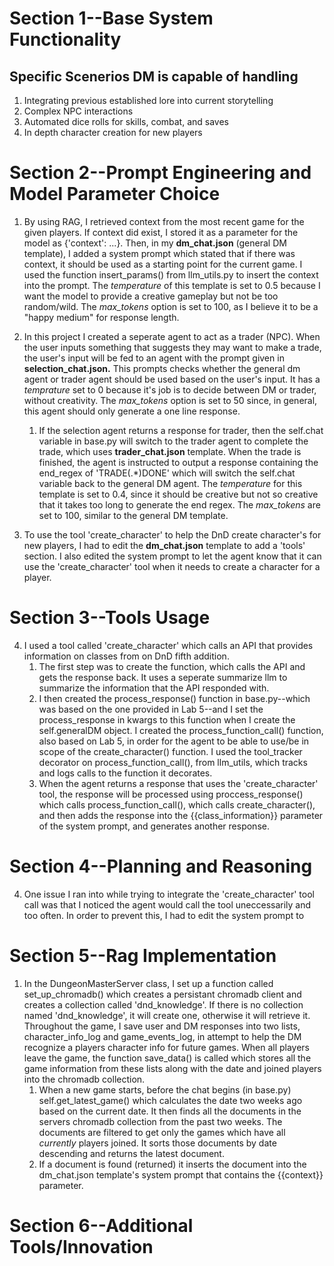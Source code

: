# Section 1--**Base System Functionality**
## Specific Scenerios DM is capable of handling

1. Integrating previous established lore into current storytelling
2. Complex NPC interactions
3. Automated dice rolls for skills, combat, and saves
4. In depth character creation for new players 

# Section 2--**Prompt Engineering and Model Parameter Choice**

1. By using RAG, I retrieved context from the most recent game for the given players. If context did exist, I stored it as a parameter for the model as {'context': ...}. Then, in my **dm_chat.json** (general DM template), I added a system prompt which stated that if there was context, it should be used as a starting point for the current game. I used the function insert_params() from llm_utils.py to insert the context into the prompt. The *temperature* of this template is set to 0.5 because I want the model to provide a creative gameplay but not be too random/wild. The *max_tokens* option is set to 100, as I believe it to be a "happy medium" for response length.

2. In this project I created a seperate agent to act as a trader (NPC). When the user inputs something that suggests they may want to make a trade, the user's input will be fed to an agent with the prompt given in **selection_chat.json.** This prompts checks whether the general dm agent or trader agent should be used based on the user's input. It has a *temprature* set to 0 because it's job is to decide between DM or trader, without creativity. The *max_tokens* option is set to 50 since, in general, this agent should only generate a one line response. 
    1. If the selection agent returns a response for trader, then the self.chat variable in base.py will switch to the trader agent to complete the trade, which uses **trader_chat.json** template. When the trade is finished, the agent is instructed to output a response containing the end_regex of 'TRADE(.*)DONE' which will switch the self.chat variable back to the general DM agent. The *temperature* for this template is set to 0.4, since it should be creative but not so creative that it takes too long to generate the end regex. The *max_tokens* are set to 100, similar to the general DM template. 

4. To use the tool 'create_character' to help the DnD create character's for new players, I had to edit the **dm_chat.json** template to add a 'tools' section. I also edited the system prompt to let the agent know that it can use the 'create_character' tool when it needs to create a character for a player.  

# Section 3--**Tools Usage**

4. I used a tool called 'create_character' which calls an API that provides information on classes from on DnD fifth addition. 
    1. The first step was to create the function, which calls the API and gets the response back. It uses a seperate summarize llm to summarize the information that the API responded with.
    2. I then created the process_response() function in base.py--which was based on the one provided in Lab 5--and I set the process_response in kwargs to this function when I create the self.generalDM object. I created the process_function_call() function, also based on Lab 5, in order for the agent to be able to use/be in scope of the create_character() function. I used the tool_tracker decorator on process_function_call(), from llm_utils, which tracks and logs calls to the function it decorates. 
    3. When the agent returns a response that uses the 'create_character' tool, the response will be processed using proccess_response() which calls process_function_call(), which calls create_character(), and then adds the response into the {{class_information}} parameter of the system prompt, and generates another response.

# Section 4--**Planning and Reasoning**

4. One issue I ran into while trying to integrate the 'create_character' tool call was that I noticed the agent would call the tool uneccessarily and too often. In order to prevent this, I had to edit the system prompt to 
# Section 5--**Rag Implementation**

1. In the DungeonMasterServer class, I set up a function called set_up_chromadb() which creates a persistant chromadb client and creates a collection called 'dnd_knowledge'. If there is no collection named 'dnd_knowledge', it will create one, otherwise it will retrieve it. Throughout the game, I save user and DM responses into two lists, character_info_log and game_events_log, in attempt to help the DM recognize a players character info for future games. When all players leave the game, the function save_data() is called which stores all the game information from these lists along with the date and joined players into the chromadb collection. 
    1. When a new game starts, before the chat begins (in base.py) self.get_latest_game() which calculates the date two weeks ago based on the current date. It then finds all the documents in the servers chromadb collection from the past two weeks. The documents are filtered to get only the games which have all *currently* players joined. It sorts those documents by date descending and returns the latest document.
    2. If a document is found (returned) it inserts the document into the dm_chat.json template's system prompt that contains the {{context}} parameter.


# Section 6--**Additional Tools/Innovation**

